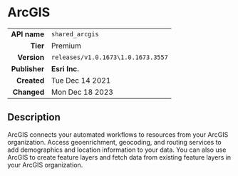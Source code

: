 # ArcGIS
| | |
|-:|-|
|**API name**|`shared_arcgis`|
|**Tier**|Premium|
|**Version**|`releases/v1.0.1673\1.0.1673.3557`|
|**Publisher**|**Esri Inc.**|
|**Created**|Tue Dec 14 2021|
|**Changed**|Mon Dec 18 2023|

## Description
ArcGIS connects your automated workflows to resources from your ArcGIS organization. Access geoenrichment, geocoding, and routing services to add demographics and location information to your data. You can also use ArcGIS to create feature layers and fetch data from existing feature layers in your ArcGIS organization.
